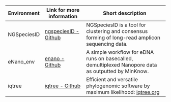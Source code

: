 | Environment     | Link for more information                                               | Short description  |
| --------------- | -----------------------------------------------------------------| ----------- |
| NGSpeciesID     | [ngspeciesID - Github](https://github.com/ksahlin/NGSpeciesID)  | NGSpeciesID is a tool for clustering and consensus forming of long-read amplicon sequencing data.|
| eNano_env       | [enano - Github](https://github.com/MycoMatics/eNano) | A simple workflow for eDNA runs on basecalled, demultiplexed Nanopore data as outputted by MinKnow. |     
| iqtree          | [iqtree - Github](https://github.com/Cibiv/IQ-TREE) | Efficient and versatile phylogenomic software by maximum likelihood: [iqtree.org](http://www.iqtree.org)|  
